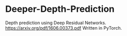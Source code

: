 # Deeper-Depth-Prediction

Depth prediction using Deep Residual Networks. https://arxiv.org/pdf/1606.00373.pdf
Written in PyTorch.
